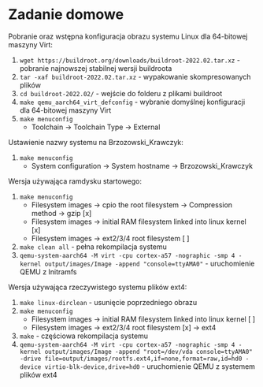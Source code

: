 # Zadanie domowe

Pobranie oraz wstępna konfiguracja obrazu systemu Linux dla 64-bitowej maszyny Virt:
1. `wget https://buildroot.org/downloads/buildroot-2022.02.tar.xz` - pobranie najnowszej stabilnej wersji buildroota
2. `tar -xaf buildroot-2022.02.tar.xz` - wypakowanie skompresowanych plików
3. `cd buildroot-2022.02/` - wejście do folderu z plikami buildroot
4. `make qemu_aarch64_virt_defconfig` - wybranie domyślnej konfiguracji dla 64-bitowej maszyny Virt
5. `make menuconfig`
    - Toolchain -> Toolchain Type -> External

Ustawienie nazwy systemu na Brzozowski_Krawczyk:
1. `make menuconfig`
    - System configuration -> System hostname -> Brzozowski_Krawczyk

Wersja używająca ramdysku startowego:
1. `make menuconfig`
    - Filesystem images -> cpio the root filesystem -> Compression method -> gzip [x]
    - Filesystem images -> initial RAM filesystem linked into linux kernel [x]
    - Filesystem images -> ext2/3/4 root filesystem [ ]
2. `make clean all` - pełna rekompilacja systemu
3. `qemu-system-aarch64 -M virt -cpu cortex-a57 -nographic -smp 4 -kernel output/images/Image -append "console=ttyAMA0"` - uruchomienie QEMU z Initramfs

Wersja używająca rzeczywistego systemu plików ext4:
1. `make linux-dirclean` - usunięcie poprzedniego obrazu
2. `make menuconfig`
    - Filesystem images -> initial RAM filesystem linked into linux kernel [ ]
    - Filesystem images -> ext2/3/4 root filesystem [x] -> ext4
3. `make` - częściowa rekompilacja systemu
4. `qemu-system-aarch64 -M virt -cpu cortex-a57 -nographic -smp 4 -kernel output/images/Image -append "root=/dev/vda console=ttyAMA0" -drive file=output/images/rootfs.ext4,if=none,format=raw,id=hd0 -device virtio-blk-device,drive=hd0` - uruchomienie QEMU z systemem plików ext4